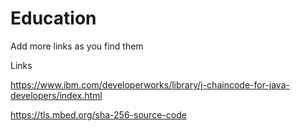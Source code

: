 # Education
Add more links as you find them

Links

https://www.ibm.com/developerworks/library/j-chaincode-for-java-developers/index.html

https://tls.mbed.org/sha-256-source-code
